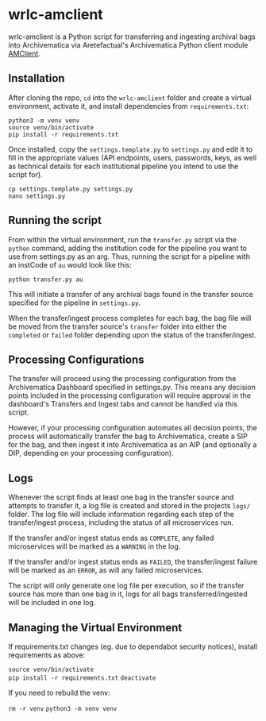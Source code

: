 # wrlc-amclient

wrlc-amclient is a Python script for transferring and ingesting archival bags into Archivematica via Aretefactual's Archivematica Python client module [AMClient](https://github.com/artefactual-labs/amclient). 

## Installation

After cloning the repo, `cd` into the `wrlc-amclient` folder and create a virtual environment, activate it, and install dependencies from `requirements.txt`:

`python3 -m venv venv`  
`source venv/bin/activate`  
`pip install -r requirements.txt`

Once installed, copy the `settings.template.py` to `settings.py` and edit it to fill in the appropriate values (API endpoints, users, passwords, keys, as well as technical details for each institutional pipeline you intend to use the script for).

`cp settings.template.py settings.py`  
`nano settings.py`

## Running the script

From within the virtual environment, run the `transfer.py` script via the `python` command, adding the institution code for the pipeline you want to use from settings.py as an arg. Thus, running the script for a pipeline with an instCode of `au` would look like this:

`python transfer.py au`

This will initiate a transfer of any archival bags found in the transfer source specified for the pipeline in `settings.py`.

When the transfer/ingest process completes for each bag, the bag file will be moved from the transfer source's `transfer` folder into either the `completed` or `failed` folder depending upon the status of the transfer/ingest.

## Processing Configurations

The transfer will proceed using the processing configuration from the Archivematica Dashboard specified in settings.py. This means any decision points included in the processing configuration will require approval in the dashboard's Transfers and Ingest tabs and cannot be handled via this script.

However, if your processing configuration automates all decision points, the process will automatically transfer the bag to Archivematica, create a SIP for the bag, and then ingest it into Archivematica as an AIP (and optionally a DIP, depending on your processing configuration).

## Logs

Whenever the script finds at least one bag in the transfer source and attempts to transfer it, a log file is created and stored in the projects `logs/` folder. The log file will include information regarding each step of the transfer/ingest process, including the status of all microservices run.

If the transfer and/or ingest status ends as `COMPLETE`, any failed microservices will be marked as a `WARNING` in the log.

If the transfer and/or ingest status ends as `FAILED`, the transfer/ingest failure will be marked as an `ERROR`, as will any failed microservices.

The script will only generate one log file per execution, so if the transfer source has more than one bag in it, logs for all bags transferred/ingested will be included in one log.

## Managing the Virtual Environment

If requirements.txt changes (eg. due to dependabot security notices), install requirements as above:

`source venv/bin/activate`  
`pip install -r requirements.txt`
`deactivate`

If you need to rebuild the venv:

`rm -r venv`
`python3 -m venv venv`
